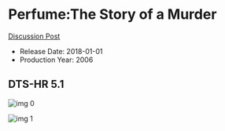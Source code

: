 # Perfume:The Story of a Murder

[Discussion Post](https://www.avsforum.com/threads/bass-eq-for-filtered-movies.2995212/post-57023242)

* Release Date: 2018-01-01
* Production Year: 2006

## DTS-HR 5.1

![img 0](https://i.imgur.com/EmNn9tm.jpg)

![img 1](https://i.imgur.com/BGHN7tm.jpg)

